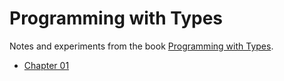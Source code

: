 # Programming with Types

Notes and experiments from the book [Programming with Types](https://www.manning.com/books/programming-with-types).

- [Chapter 01](chapter01/README.md)
